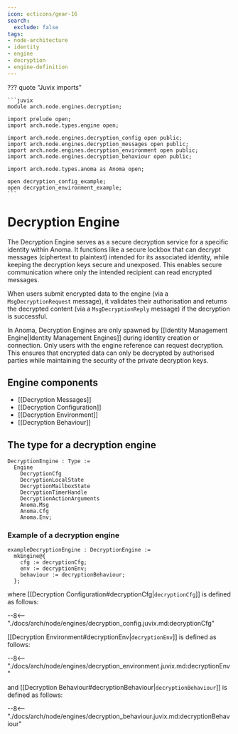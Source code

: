 ```yaml
---
icon: octicons/gear-16
search:
  exclude: false
tags:
- node-architecture
- identity
- engine
- decryption
- engine-definition
---
```


??? quote "Juvix imports"

    ```juvix
    module arch.node.engines.decryption;

    import prelude open;
    import arch.node.types.engine open;

    import arch.node.engines.decryption_config open public;
    import arch.node.engines.decryption_messages open public;
    import arch.node.engines.decryption_environment open public;
    import arch.node.engines.decryption_behaviour open public;

    import arch.node.types.anoma as Anoma open;

    open decryption_config_example;
    open decryption_environment_example;
    ```

# Decryption Engine

The Decryption Engine serves as a secure decryption service for a
specific identity within Anoma. It functions like a secure lockbox
that can decrypt messages (ciphertext to plaintext) intended for its
associated identity, while keeping the decryption keys secure and
unexposed. This enables secure communication where only the intended
recipient can read encrypted messages.

When users submit encrypted data to the engine
(via a `MsgDecryptionRequest` message), it validates their
authorisation and returns the decrypted content
(via a `MsgDecryptionReply` message) if the decryption is
successful.

In Anoma, Decryption Engines are only spawned by
[[Identity Management Engine|Identity Management Engines]] during identity
creation or connection. Only users with the engine reference can request
decryption. This ensures that encrypted data can only be decrypted by
authorised parties while maintaining the security of the private
decryption keys.

## Engine components

- [[Decryption Messages]]
- [[Decryption Configuration]]
- [[Decryption Environment]]
- [[Decryption Behaviour]]

## The type for a decryption engine

<!-- --8<-- [start:DecryptionEngine] -->
```juvix
DecryptionEngine : Type :=
  Engine
    DecryptionCfg
    DecryptionLocalState
    DecryptionMailboxState
    DecryptionTimerHandle
    DecryptionActionArguments
    Anoma.Msg
    Anoma.Cfg
    Anoma.Env;
```
<!-- --8<-- [end:DecryptionEngine] -->

### Example of a decryption engine


<!-- --8<-- [start:exampleDecryptionEngine] -->
```juvix
exampleDecryptionEngine : DecryptionEngine :=
  mkEngine@{
    cfg := decryptionCfg;
    env := decryptionEnv;
    behaviour := decryptionBehaviour;
  };
```
<!-- --8<-- [end:exampleDecryptionEngine] -->

where [[Decryption Configuration#decryptionCfg|`decryptionCfg`]] is defined as follows:

--8<-- "./docs/arch/node/engines/decryption_config.juvix.md:decryptionCfg"

[[Decryption Environment#decryptionEnv|`decryptionEnv`]] is defined as follows:

--8<-- "./docs/arch/node/engines/decryption_environment.juvix.md:decryptionEnv"

and [[Decryption Behaviour#decryptionBehaviour|`decryptionBehaviour`]] is defined as follows:

--8<-- "./docs/arch/node/engines/decryption_behaviour.juvix.md:decryptionBehaviour"
